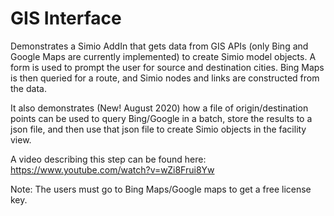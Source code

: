 # GIS Interface
Demonstrates a Simio AddIn that gets data from GIS APIs (only Bing and Google Maps are currently implemented) to create Simio model objects.
A form is used to prompt the user for source and destination cities. Bing Maps is then queried for a route, and Simio nodes and links are constructed from the data.

It also demonstrates (New! August 2020) how a file of origin/destination points can be used to query Bing/Google in a batch, store the results to a json file, and then use that json file to create Simio objects in the facility view.

A video describing this step can be found here: https://www.youtube.com/watch?v=wZi8Frui8Yw

Note: The users must go to Bing Maps/Google maps to get a free license key.

